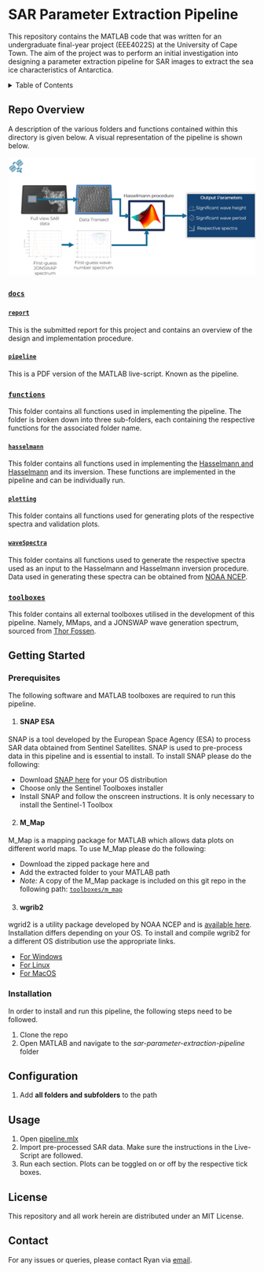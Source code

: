 # SAR Parameter Extraction Pipeline
This repository contains the MATLAB code that was written for an undergraduate final-year project (EEE4022S) at the University of Cape Town. The aim of the project was to perform an initial investigation into designing a parameter extraction pipeline for SAR images to extract the sea ice characteristics of Antarctica.

<details>
  <summary>Table of Contents</summary>
  <ol>
    <li>
      <a href="#repo-overview">Repo Overview</a>
      <ul>
        <li><a href="#docs">docs</a></li>
        <li><a href="#functions">functions</a></li>
        <li><a href="#plots">plots</a></li>
        <li><a href="#toolboxes">toolboxes</a></li>
      </ul>
    </li>
    <li>
      <a href="#getting-started">Getting Started</a>
      <ul>
        <li><a href="#prerequisites">Prerequisites</a></li>
        <li><a href="#installation">Installation</a></li>
      </ul>
    </li>
    <li><a href="#usage">Usage</a></li>
    <li><a href="#license">License</a></li>
    <li><a href="#contact">Contact</a></li>
  </ol>
</details>

## Repo Overview

A description of the various folders and functions contained within this directory is given below. A visual representation of the pipeline is shown below.

![Pipeline visual overview](./docs/pipelineOverview.png)


### [`docs`](./docs/)


#### [`report`](./docs/JNSRYA006_EEE4022S_RAV2023-03.pdf/)
This is the submitted report for this project and contains an overview of the design and implementation procedure.

#### [`pipeline`](./docs/pipeline.pdf/)
This is a PDF version of the MATLAB live-script. Known as the pipeline.

### [`functions`](./functions/)
This folder contains all functions used in implementing the pipeline. The folder is broken down into three sub-folders, each containing the respective functions for the associated folder name.

#### [`hasselmann`](./functions/hasselmann)
This folder contains all functions used in implementing the [Hasselmann and Hasselmann](https://agupubs.onlinelibrary.wiley.com/doi/10.1029/91JC00302) and its inversion. These functions are implemented in the pipeline and can be individually run.

#### [`plotting`](./functions/plotting)
This folder contains all functions used for generating plots of the respective spectra and validation plots.

#### [`waveSpectra`](./functions/waveSpectra)
This folder contains all functions used to generate the respective spectra used as an input to the Hasselmann and Hasselmann inversion procedure. Data used in generating these spectra can be obtained from [NOAA NCEP](https://nomads.ncep.noaa.gov/pub/data/nccf/com/gfs/prod/).

### [`toolboxes`](./toolboxes/)
This folder contains all external toolboxes utilised in the development of this pipeline. Namely, MMaps, and a JONSWAP wave generation spectrum, sourced from [Thor Fossen](https://github.com/cybergalactic/MSS).

## Getting Started

### Prerequisites
The following software and MATLAB toolboxes are required to run this pipeline.
1. #### SNAP ESA
SNAP is a tool developed by the European Space Agency (ESA) to process SAR data obtained from Sentinel Satellites. SNAP is used to pre-process data in this pipeline and is essential to install.
To install SNAP please do the following:
- Download [SNAP here](https://step.esa.int/main/download/snap-download/) for your OS distribution
- Choose only the Sentinel Toolboxes installer
- Install SNAP and follow the onscreen instructions. It is only necessary to install the Sentinel-1 Toolbox
2. #### M_Map
M_Map is a mapping package for MATLAB which allows data plots on different world maps.
To use M_Map please do the following:
- Download the zipped package here and
- Add the extracted folder to your MATLAB path
- _Note:_ A copy of the M_Map package is included on this git repo in the following path: [`toolboxes/m_map`](./toolboxes/m_map)
3. #### wgrib2
wgrid2 is a utility package developed by NOAA NCEP and is [available here](https://www.cpc.ncep.noaa.gov/products/wesley/wgrib2/).
Installation differs depending on your OS. To install and compile wgrib2 for a different OS distribution use the appropriate links.
- [For Windows](https://ftp.cpc.ncep.noaa.gov/wd51we/wgrib2/Windows10/Installation)
- [For Linux](https://www.cpc.ncep.noaa.gov/products/wesley/wgrib2/compile_questions.html)
- [For MacOS](https://www.cpc.ncep.noaa.gov/products/wesley/wgrib2/compile_questions.html)

### Installation
In order to install and run this pipeline, the following steps need to be followed.
1. Clone the repo
2. Open MATLAB and navigate to the _sar-parameter-extraction-pipeline_ folder
   
## Configuration
1. Add **all folders and subfolders** to the path

## Usage
1. Open [pipeline.mlx](./functions/pipeline.mlx/)
2. Import pre-processed SAR data. Make sure the instructions in the Live-Script are followed.
3. Run each section. Plots can be toggled on or off by the respective tick boxes.


## License
This repository and all work herein are distributed under an MIT License.

## Contact
For any issues or queries, please contact Ryan via [email](mailto:JNSRYA006@myuct.ac.za).

